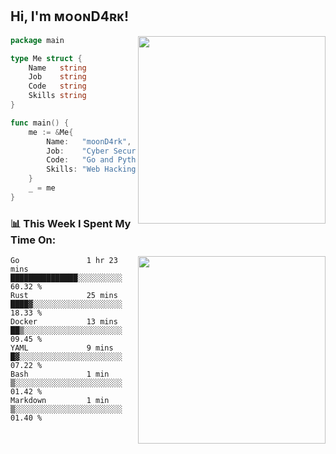 <h2> Hi, I'm ᴍᴏᴏɴD4ʀᴋ!</h2>
<img align='right' src="https://github-readme-stats.vercel.app/api?username=moond4rk&show_icons=true&theme=radical" width="300">


```go
package main

type Me struct {
	Name   string
	Job    string
	Code   string
	Skills string
}

func main() {
	me := &Me{
		Name:   "moonD4rk",
		Job:    "Cyber Security Engineer",
		Code:   "Go and Python and Others",
		Skills: "Web Hacking ^o^",
	}
	_ = me
}
```



<h3>📊 This Week I Spent My Time On:</h3>
<img align='right' src="https://spotify-github-profile.vercel.app/api/view?uid=zbgk3g7ojwjwrwrleo6u8mhub&cover_image=true&theme=novatorem" width="300">

<!--START_SECTION:waka-->

```text
Go               1 hr 23 mins    ███████████████░░░░░░░░░░   60.32 %
Rust             25 mins         ████▓░░░░░░░░░░░░░░░░░░░░   18.33 %
Docker           13 mins         ██▒░░░░░░░░░░░░░░░░░░░░░░   09.45 %
YAML             9 mins          █▓░░░░░░░░░░░░░░░░░░░░░░░   07.22 %
Bash             1 min           ▒░░░░░░░░░░░░░░░░░░░░░░░░   01.42 %
Markdown         1 min           ▒░░░░░░░░░░░░░░░░░░░░░░░░   01.40 %
```

<!--END_SECTION:waka-->

